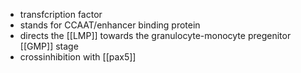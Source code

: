 - transfcription factor 
- stands for CCAAT/enhancer binding protein
- directs the [[LMP]] towards the granulocyte-monocyte pregenitor [[GMP]] stage
- crossinhibition with [[pax5]]